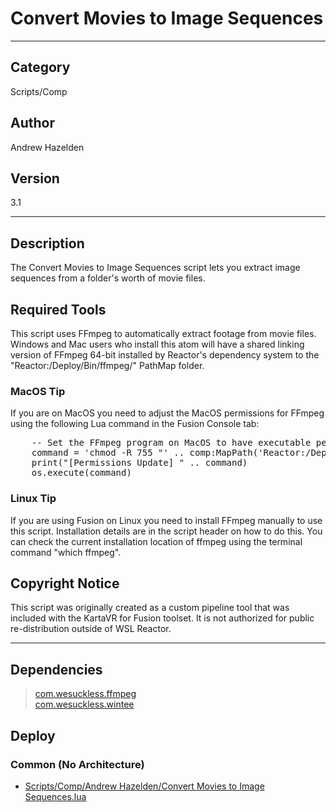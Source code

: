# Convert Movies to Image Sequences
___

## Category
Scripts/Comp

## Author
Andrew Hazelden

## Version
3.1

___

## Description
<p>The Convert Movies to Image Sequences script lets you extract image sequences from a folder's worth of movie files.</p>

<h2>Required Tools</h2>

<p>This script uses FFmpeg to automatically extract footage from movie files. Windows and Mac users who install this atom will have a shared linking version of FFmpeg 64-bit installed by Reactor's dependency system to the "Reactor:/Deploy/Bin/ffmpeg/" PathMap folder.</p>

<h3>MacOS Tip</h3>

<p>If you are on MacOS you need to adjust the MacOS permissions for FFmpeg using the following Lua command in the Fusion Console tab:</p>

<pre>
	-- Set the FFmpeg program on MacOS to have executable permissions so the ffmpeg command line tool can be used:
	command = 'chmod -R 755 "' .. comp:MapPath('Reactor:/Deploy/Bin/ffmpeg/bin/') .. '"'
	print("[Permissions Update] " .. command)
	os.execute(command)
</pre>

<h3>Linux Tip</h3>

<p>If you are using Fusion on Linux you need to install FFmpeg manually to use this script. Installation details are in the script header on how to do this. You can check the current installation location of ffmpeg using the terminal command "which ffmpeg".</p>

<h2>Copyright Notice</h2>
<p>This script was originally created as a custom pipeline tool that was included with the KartaVR for Fusion toolset. It is not authorized for public re-distribution outside of WSL Reactor.</p>


___

## Dependencies

> [com.wesuckless.ffmpeg](com.wesuckless.ffmpeg.md)  
> [com.wesuckless.wintee](com.wesuckless.wintee.md)  
## Deploy

### Common (No Architecture)

<ul>
<li><a href="https://gitlab.com/WeSuckLess/Reactor/-/blob/master/Atoms/com.AndrewHazelden.ConvertMoviesToImageSequences/Scripts/Comp/Andrew Hazelden/Convert Movies to Image Sequences.lua?ref_type=heads">Scripts/Comp/Andrew Hazelden/Convert Movies to Image Sequences.lua</a></li>
</ul>

